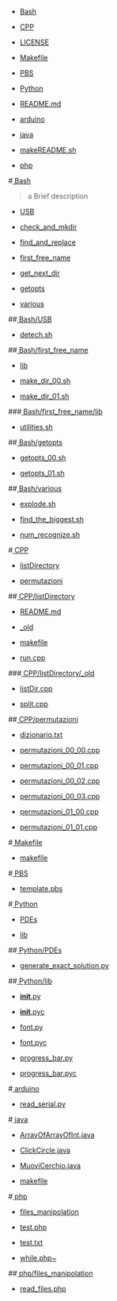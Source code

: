  * [Bash](/Bash)

 * [CPP](/CPP)

 * [LICENSE](/LICENSE)

 * [Makefile](/Makefile)

 * [PBS](/PBS)

 * [Python](/Python)

 * [README.md](/README.md)

 * [arduino](/arduino)

 * [java](/java)

 * [makeREADME.sh](/makeREADME.sh)

 * [php](/php)



#[ Bash](./Bash)


 > a Brief description


 * [USB](./Bash/USB)

 * [check_and_mkdir](./Bash/check_and_mkdir)

 * [find_and_replace](./Bash/find_and_replace)

 * [first_free_name](./Bash/first_free_name)

 * [get_next_dir](./Bash/get_next_dir)

 * [getopts](./Bash/getopts)

 * [various](./Bash/various)

##[ Bash/USB](./Bash/USB)

 * [detech.sh](./Bash/USB/detech.sh)

##[ Bash/first_free_name](./Bash/first_free_name)

 * [lib](./Bash/first_free_name/lib)

 * [make_dir_00.sh](./Bash/first_free_name/make_dir_00.sh)

 * [make_dir_01.sh](./Bash/first_free_name/make_dir_01.sh)

###[ Bash/first_free_name/lib](./Bash/first_free_name/lib)

 * [utilities.sh](./Bash/first_free_name/lib/utilities.sh)

##[ Bash/getopts](./Bash/getopts)

 * [getopts_00.sh](./Bash/getopts/getopts_00.sh)

 * [getopts_01.sh](./Bash/getopts/getopts_01.sh)

##[ Bash/various](./Bash/various)

 * [explode.sh](./Bash/various/explode.sh)

 * [find_the_biggest.sh](./Bash/various/find_the_biggest.sh)

 * [num_recognize.sh](./Bash/various/num_recognize.sh)



#[ CPP](./CPP)

 * [listDirectory](./CPP/listDirectory)

 * [permutazioni](./CPP/permutazioni)

##[ CPP/listDirectory](./CPP/listDirectory)

 * [README.md](./CPP/listDirectory/README.md)

 * [_old](./CPP/listDirectory/_old)

 * [makefile](./CPP/listDirectory/makefile)

 * [run.cpp](./CPP/listDirectory/run.cpp)

###[ CPP/listDirectory/_old](./CPP/listDirectory/_old)

 * [listDir.cpp](./CPP/listDirectory/_old/listDir.cpp)

 * [split.cpp](./CPP/listDirectory/_old/split.cpp)

##[ CPP/permutazioni](./CPP/permutazioni)

 * [dizionario.txt](./CPP/permutazioni/dizionario.txt)

 * [permutazioni_00_00.cpp](./CPP/permutazioni/permutazioni_00_00.cpp)

 * [permutazioni_00_01.cpp](./CPP/permutazioni/permutazioni_00_01.cpp)

 * [permutazioni_00_02.cpp](./CPP/permutazioni/permutazioni_00_02.cpp)

 * [permutazioni_00_03.cpp](./CPP/permutazioni/permutazioni_00_03.cpp)

 * [permutazioni_01_00.cpp](./CPP/permutazioni/permutazioni_01_00.cpp)

 * [permutazioni_01_01.cpp](./CPP/permutazioni/permutazioni_01_01.cpp)



#[ Makefile](./Makefile)

 * [makefile](./Makefile/makefile)



#[ PBS](./PBS)

 * [template.pbs](./PBS/template.pbs)



#[ Python](./Python)

 * [PDEs](./Python/PDEs)

 * [lib](./Python/lib)

##[ Python/PDEs](./Python/PDEs)

 * [generate_exact_solution.py](./Python/PDEs/generate_exact_solution.py)

##[ Python/lib](./Python/lib)

 * [__init__.py](./Python/lib/__init__.py)

 * [__init__.pyc](./Python/lib/__init__.pyc)

 * [font.py](./Python/lib/font.py)

 * [font.pyc](./Python/lib/font.pyc)

 * [progress_bar.py](./Python/lib/progress_bar.py)

 * [progress_bar.pyc](./Python/lib/progress_bar.pyc)



#[ arduino](./arduino)

 * [read_serial.py](./arduino/read_serial.py)



#[ java](./java)

 * [ArrayOfArrayOfInt.java](./java/ArrayOfArrayOfInt.java)

 * [ClickCircle.java](./java/ClickCircle.java)

 * [MuoviCerchio.java](./java/MuoviCerchio.java)

 * [makefile](./java/makefile)



#[ php](./php)

 * [files_manipolation](./php/files_manipolation)

 * [test.php](./php/test.php)

 * [test.txt](./php/test.txt)

 * [while.php~](./php/while.php~)

##[ php/files_manipolation](./php/files_manipolation)

 * [read_files.php](./php/files_manipolation/read_files.php)


